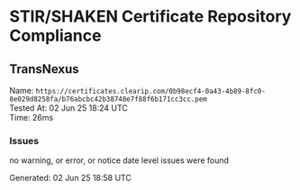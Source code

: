 # STIR/SHAKEN Certificate Repository Compliance

## TransNexus

Name: `https://certificates.clearip.com/0b98ecf4-0a43-4b89-8fc0-8e029d8258fa/b76abcbc42b38748e7f88f6b171cc3cc.pem`\
Tested At: 02 Jun 25 18:24 UTC\
Time: 26ms

### Issues

no warning, or error, or notice date level issues were found

Generated: 02 Jun 25 18:58 UTC